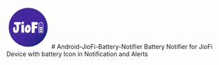 
<img src="images/logo.png" alt="JioFI Battery Notifier" width="100"/> 
# Android-JioFi-Battery-Notifier
Battery Notifier for JioFi Device with battery Icon in Notification and Alerts
